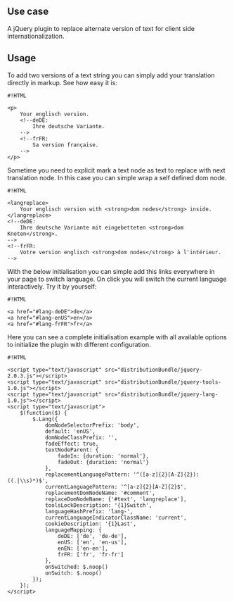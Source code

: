 <!-- region modline

vim: set tabstop=4 shiftwidth=4 expandtab:
vim: foldmethod=marker foldmarker=region,endregion:

endregion

region header

Copyright Torben Sickert 16.12.2012

License
   This library written by Torben Sickert stand under a creative commons
   naming 3.0 unported license.
   see http://creativecommons.org/licenses/by/3.0/deed.de

endregion -->

<!--|deDE:Einsatz-->
<!--|frFR:Utilisier-->
Use case
--------

A jQuery plugin to replace alternate version of text for client side
internationalization.
<!--deDE:
    Ein jQuery-Plugin zum klientseitigem Ersetzten von verschiedenen
    Textversionen. Perfekt für die Internationalisierung Ihres Webprojekts.
-->
<!--frFR:
    Un plugin jQuery pour remplacer version alternative de texte pour le côté
    client l'internationalisation.
-->

<!--|deDE:Verwendung-->
<!--|frFR:Demande-->
Usage
-----

To add two versions of a text string you can simply add your translation
directly in markup. See how easy it is:
<!--deDE:
    Um zwei Sprachversionen eines Text Knotens im Markup anzubieten müssen
    einfach nur per Kommentar alternative Versionen hinter dem zu übersetzenden
    String gesetzt werden.
-->
<!--frFR:
    Doit offrir deux versions linguistiques d'un nœud de texte dans la balise
    facile à traduire que par Commentez versions alternatives derrière le
    Chaîne à être réglé.
-->

<!--showExample-->

    #!HTML

    <p>
        Your englisch version.
        <!--deDE:
            Ihre deutsche Variante.
        -->
        <!--frFR:
            Sa version française.
        -->
    </p>

Sometime you need to explicit mark a text node as text to replace with next
translation node. In this case you can simple wrap a self defined dom node.
<!--deDE:
    Manchmal muss man Textknoten explizit als übersetzbar markieren, da sie
    beispielsweise selbst aus mehr als nur einem Knoten bestehen. In solchen
    Fällen kann einfach ein selbst definierter DOM-Knoten ummantelt werden.
-->
<!--frFR:
    Parfois, vous devez sélectionner explicitement les nœuds de texte comme
    traduisible, car ils Ainsi, même consister en plus d'un noeud. dans ce Cas
    peuvent être facilement enveloppé d'un noeud DOM auto-défini.
-->

<!--showExample-->

    #!HTML

    <langreplace>
        Your englisch version with <strong>dom nodes</strong> inside.
    </langreplace>
    <!--deDE:
        Ihre deutsche Variante mit eingebetteten <strong>dom Knoten</strong>.
    -->
    <!--frFR:
        Votre version englisch <strong>dom nodes</strong> à l'intérieur.
    -->

With the below initialisation you can simple add this links everywhere in your
page to switch language. On click you will switch the current language
interactively. Try it by yourself:
<!--deDE:
    Mit der oben aufgezeigten Konfiguration können Sie einfach folgenden Links
    an beliebiger Stelle im Markup plazieren. Beim Klicken auf die
    Sprach-Wechsel-Links wird die Sprache Ihrer Webseite entsprechend
    angepasst. Versuchen Sie selbst:
-->
<!--frFR:
    Avec la configuration ci-dessus, vous pouvez simplement identifié les liens
    suivants placer n'importe où dans le balisage. Lorsque vous cliquez sur l'
    Langue échange de liens est la langue de votre site en conséquence
    ajustée. Essayez par vous-même:
-->

<!--showExample-->

    #!HTML

    <a href="#lang-deDE">de</a>
    <a href="#lang-enUS">en</a>
    <a href="#lang-frFR">fr</a>

Here you can see a complete initialisation example with all available options
to initialize the plugin with different configuration.
<!--deDE:
    Hier können Sie ein Komplettbeispiel der Initialisierung sehen und alle
    verfügbaren Optionen betrachten, um das Plugin in verschiedenen
    Konfigurationen zu verwenden.
-->
<!--frFR:
    Ici vous pouvez voir toutes les options disponibles pour le plug-in
    différentes configurations pour initialiser.
-->

    #!HTML

    <script type="text/javascript" src="distributionBundle/jquery-2.0.3.js"></script>
    <script type="text/javascript" src="distributionBundle/jquery-tools-1.0.js"></script>
    <script type="text/javascript" src="distributionBundle/jquery-lang-1.0.js"></script>
    <script type="text/javascript">
        $(function($) {
            $.Lang({
                domNodeSelectorPrefix: 'body',
                default: 'enUS',
                domNodeClassPrefix: '',
                fadeEffect: true,
                textNodeParent: {
                    fadeIn: {duration: 'normal'},
                    fadeOut: {duration: 'normal'}
                },
                replacementLanguagePattern: '^([a-z]{2}[A-Z]{2}):((.|\\s)*)$',
                currentLanguagePattern: '^[a-z]{2}[A-Z]{2}$',
                replacementDomNodeName: '#comment',
                replaceDomNodeName: {'#text', 'langreplace'],
                toolsLockDescription: '{1}Switch',
                languageHashPrefix: 'lang-',
                currentLanguageIndicatorClassName: 'current',
                cookieDescription: '{1}Last',
                languageMapping: {
                    deDE: ['de', 'de-de'],
                    enUS: ['en', 'en-us'],
                    enEN: ['en-en'],
                    frFR: ['fr', 'fr-fr']
                },
                onSwitched: $.noop()
                onSwitch: $.noop()
            });
        });
    </script>
